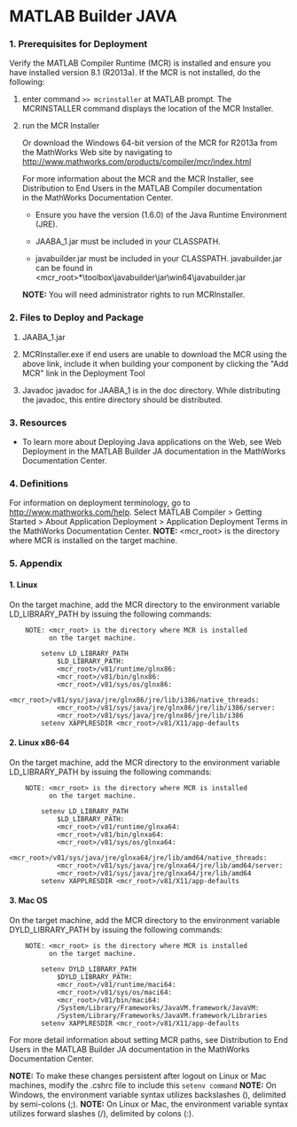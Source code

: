 # MATLAB Builder JAVA

### 1. Prerequisites for Deployment

Verify the MATLAB Compiler Runtime (MCR) is installed and ensure you have installed version 8.1 (R2013a). 
If the MCR is not installed, do the following:
1. enter command
`>> mcrinstaller`
at MATLAB prompt. The MCRINSTALLER command displays the 
location of the MCR Installer.

2. run the MCR Installer

	Or download the Windows 64-bit version of the MCR for R2013a 
	from the MathWorks Web site by navigating to http://www.mathworks.com/products/compiler/mcr/index.html

	For more information about the MCR and the MCR Installer, see 
	Distribution to End Users in the MATLAB Compiler documentation  
	in the MathWorks Documentation Center. 

	- Ensure you have the version (1.6.0) of the Java Runtime Environment (JRE).

	- JAABA_1.jar must be included in your CLASSPATH.

	- javabuilder.jar must be included in your CLASSPATH. javabuilder.jar can be found in <mcr_root>*\toolbox\javabuilder\jar\win64\javabuilder.jar

	**NOTE:** You will need administrator rights to run MCRInstaller. 

### 2. Files to Deploy and Package

1. JAABA_1.jar

2. MCRInstaller.exe
	if end users are unable to download the MCR using the above link, include it when building your component by clicking the "Add MCR" link in the Deployment Tool
	
4. Javadoc
	javadoc for JAABA_1 is in the doc directory. While distributing the javadoc, this entire directory should be distributed.

### 3. Resources

   - To learn more about Deploying Java applications on the Web, see Web Deployment in 
     the MATLAB Builder JA documentation in the MathWorks Documentation Center.   

### 4. Definitions
For information on deployment terminology, go to http://www.mathworks.com/help. Select MATLAB Compiler > Getting Started > About Application Deployment > Application Deployment Terms in the MathWorks Documentation Center.
**NOTE:** <mcr_root> is the directory where MCR is installed on the target machine.


### 5. Appendix 

#### 1. Linux
   On the target machine, add the MCR directory to the environment variable 
   LD_LIBRARY_PATH by issuing the following commands:

        NOTE: <mcr_root> is the directory where MCR is installed
              on the target machine.         

            setenv LD_LIBRARY_PATH
                $LD_LIBRARY_PATH:
                <mcr_root>/v81/runtime/glnx86:
                <mcr_root>/v81/bin/glnx86:
                <mcr_root>/v81/sys/os/glnx86:
                <mcr_root>/v81/sys/java/jre/glnx86/jre/lib/i386/native_threads:
                <mcr_root>/v81/sys/java/jre/glnx86/jre/lib/i386/server:
                <mcr_root>/v81/sys/java/jre/glnx86/jre/lib/i386
            setenv XAPPLRESDIR <mcr_root>/v81/X11/app-defaults

#### 2. Linux x86-64
   On the target machine, add the MCR directory to the environment variable 
   LD_LIBRARY_PATH by issuing the following commands:

        NOTE: <mcr_root> is the directory where MCR is installed
              on the target machine.         

            setenv LD_LIBRARY_PATH
                $LD_LIBRARY_PATH:
                <mcr_root>/v81/runtime/glnxa64:
                <mcr_root>/v81/bin/glnxa64:
                <mcr_root>/v81/sys/os/glnxa64:
                <mcr_root>/v81/sys/java/jre/glnxa64/jre/lib/amd64/native_threads:
                <mcr_root>/v81/sys/java/jre/glnxa64/jre/lib/amd64/server:
                <mcr_root>/v81/sys/java/jre/glnxa64/jre/lib/amd64 
            setenv XAPPLRESDIR <mcr_root>/v81/X11/app-defaults

#### 3. Mac OS 
   On the target machine, add the MCR directory to the environment variable 
   DYLD_LIBRARY_PATH by issuing the following commands:

        NOTE: <mcr_root> is the directory where MCR is installed
              on the target machine.         

            setenv DYLD_LIBRARY_PATH
                $DYLD_LIBRARY_PATH:
                <mcr_root>/v81/runtime/maci64:
                <mcr_root>/v81/sys/os/maci64:
                <mcr_root>/v81/bin/maci64:
                /System/Library/Frameworks/JavaVM.framework/JavaVM:
                /System/Library/Frameworks/JavaVM.framework/Libraries
            setenv XAPPLRESDIR <mcr_root>/v81/X11/app-defaults


   For more detail information about setting MCR paths, see Distribution to End Users in 
   the MATLAB Builder JA documentation in the MathWorks Documentation Center.

**NOTE:** To make these changes persistent after logout on Linux or Mac machines, modify the .cshrc file to include this  `setenv command`
**NOTE:** On Windows, the environment variable syntax utilizes backslashes (\), delimited by semi-colons (;).
**NOTE:** On Linux or Mac, the environment variable syntax utilizes forward slashes (/), delimited by colons (:).
